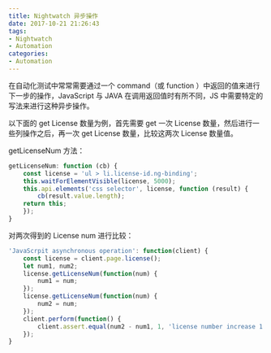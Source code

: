 ```yaml
---
title: Nightwatch 异步操作
date: 2017-10-21 21:26:43
tags:
- Nightwatch
- Automation
categories:
- Automation
---
```


在自动化测试中常常需要通过一个 command（或 function ）中返回的值来进行下一步的操作，JavaScript 与 JAVA 在调用返回值时有所不同，JS 中需要特定的写法来进行这种异步操作。

以下面的 get License 数量为例，首先需要 get 一次 License 数量，然后进行一些列操作之后，再一次 get License 数量，比较这两次 License 数量值。

<!-- more -->
getLicenseNum 方法：

```javascript
getLicenseNum: function (cb) {
    const license = 'ul > li.license-id.ng-binding';
    this.waitForElementVisible(license, 5000);
    this.api.elements('css selector', license, function (result) {
        cb(result.value.length);
    return this;
    });
}
```

对两次得到的 License num 进行比较：

```javascript
'JavaScrpit asynchronous operation': function(client) {
    const license = client.page.license();
    let num1, num2;
    license.getLicenseNum(function(num) {
        num1 = num;
    });
    license.getLicenseNum(function(num) {
        num2 = num;
    });
    client.perform(function() {
        client.assert.equal(num2 - num1, 1, 'license number increase 1');
    });
}
```
